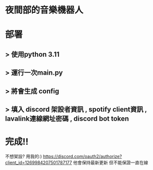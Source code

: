 # 夜間部的音樂機器人 

# 部署
## > 使用python 3.11
## > 運行一次main.py
## > 將會生成 config
## > 填入 discord 架設者資訊 , spotify client資訊 , lavalink連線網址密碼 , discord bot token
# 完成!!

不想架設?
用我的:)
https://discord.com/oauth2/authorize?client_id=1269984207501787177
他會保持最新更新 但不能保證一直在線
